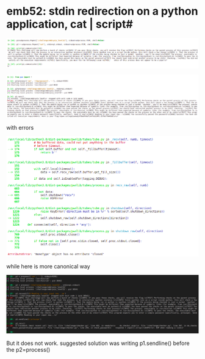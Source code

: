 # emb52: stdin redirection on a python application, cat | script\#

![stdout redirection(subprocess)](<../.gitbook/assets/image (6) (1) (1).png>)

![stdin redirection,observe the entered '-', for 'cat' to keep being opened. ](<../.gitbook/assets/image (9) (1) (1).png>)

with errors

![](<../.gitbook/assets/image (198).png>)



while here is more canonical way

![](../.gitbook/assets/image.png)

But it does not work. suggested solution was writing p1.sendline() before the p2=process()
